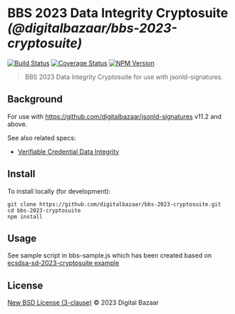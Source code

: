 # BBS 2023 Data Integrity Cryptosuite _(@digitalbazaar/bbs-2023-cryptosuite)_

[![Build Status](https://img.shields.io/github/actions/workflow/status/digitalbazaar/bbs-2023-cryptosuite/main.yml)](https://github.com/digitalbazaar/bbs-2023-cryptosuite/actions/workflows/main.yml)
[![Coverage Status](https://img.shields.io/codecov/c/github/digitalbazaar/bbs-2023-cryptosuite)](https://codecov.io/gh/digitalbazaar/bbs-2023-cryptosuite)
[![NPM Version](https://img.shields.io/npm/v/@digitalbazaar/bbs-2023-cryptosuite.svg)](https://npm.im/@digitalbazaar/bbs-2023-cryptosuite)

> BBS 2023 Data Integrity Cryptosuite for use with jsonld-signatures.


## Background

For use with https://github.com/digitalbazaar/jsonld-signatures v11.2 and above.

See also related specs:

* [Verifiable Credential Data Integrity](https://w3c.github.io/vc-data-integrity/)

## Install
To install locally (for development):

```
git clone https://github.com/digitalbazaar/bbs-2023-cryptosuite.git
cd bbs-2023-cryptosuite
npm install
```

## Usage

See sample script in bbs-sample.js which has been created based on [ecsdsa-sd-2023-cryptosuite example](https://github.com/digitalbazaar/ecdsa-sd-2023-cryptosuite/tree/main)

## License

[New BSD License (3-clause)](LICENSE) © 2023 Digital Bazaar

